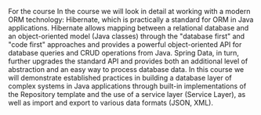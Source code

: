 For the course
In the course we will look in detail at working with a modern ORM technology: Hibernate, which is practically a standard for ORM in Java applications.
Hibernate allows mapping between a relational database and an object-oriented model (Java classes) through the "database first" and "code first" approaches
and provides a powerful object-oriented API for database queries and CRUD operations from Java.
Spring Data, in turn, further upgrades the standard API and provides both an additional level of abstraction and an easy way to process database data.
In this course we will demonstrate established practices in building a database layer of complex systems in Java applications
through built-in implementations of the Repository template and the use of a service layer (Service Layer),
as well as import and export to various data formats (JSON, XML).
